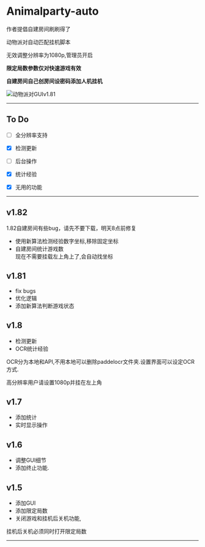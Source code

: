 # Animalparty-auto
作者提倡自建房间刷刷得了

动物派对自动匹配挂机脚本

无效调整分辨率为1080p,管理员开启

**限定局数参数仅对快速游戏有效**

**自建房间自己创房间设密码添加人机挂机**

![动物派对GUIv1.81](https://luchetuchuang.oss-cn-beijing.aliyuncs.com/aprimg/动物派对GUIv1.81.gif)

------
## To Do

- [ ] 全分辨率支持

- [x] 检测更新

- [ ] 后台操作

- [x] 统计经验

- [x] 无用的功能
-----
## v1.82
1.82自建房间有些bug，请先不要下载，明天8点前修复

- 使用新算法检测经验数字坐标,移除固定坐标
- 自建房间统计游戏数<br />
现在不需要挂载左上角上了,会自动找坐标
## v1.81

- fix bugs
- 优化逻辑
- 添加新算法判断游戏状态


## v1.8

- 检测更新
- OCR统计经验

OCR分为本地和API,不用本地可以删除paddelocr文件夹.设置界面可以设定OCR方式.

高分辨率用户请设置1080p并挂在左上角

## v1.7

- 添加统计
- 实时显示操作

## v1.6

- 调整GUI细节
- 添加终止功能.

## v1.5

- 添加GUI
- 添加限定局数
- 关闭游戏和挂机后关机功能,

挂机后关机必须同时打开限定局数

------









